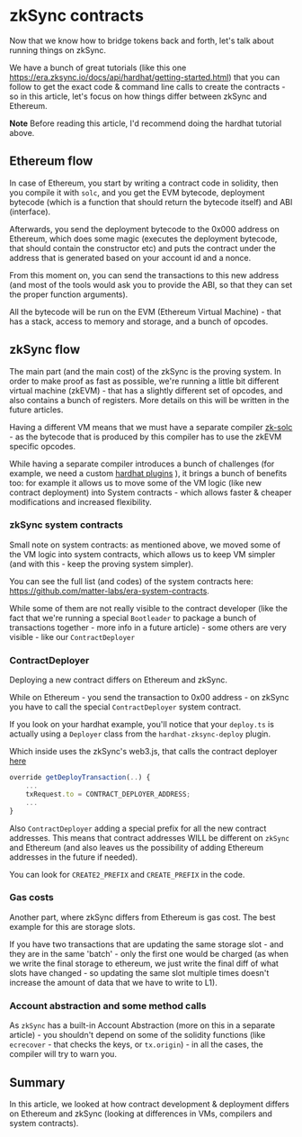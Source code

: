 # zkSync contracts

Now that we know how to bridge tokens back and forth, let's talk about running things on zkSync.

We have a bunch of great tutorials (like this one <https://era.zksync.io/docs/api/hardhat/getting-started.html>) that
you can follow to get the exact code & command line calls to create the contracts - so in this article, let's focus on
how things differ between zkSync and Ethereum.

**Note** Before reading this article, I'd recommend doing the hardhat tutorial above.

## Ethereum flow

In case of Ethereum, you start by writing a contract code in solidity, then you compile it with `solc`, and you get the
EVM bytecode, deployment bytecode (which is a function that should return the bytecode itself) and ABI (interface).

Afterwards, you send the deployment bytecode to the 0x000 address on Ethereum, which does some magic (executes the
deployment bytecode, that should contain the constructor etc) and puts the contract under the address that is generated
based on your account id and a nonce.

From this moment on, you can send the transactions to this new address (and most of the tools would ask you to provide
the ABI, so that they can set the proper function arguments).

All the bytecode will be run on the EVM (Ethereum Virtual Machine) - that has a stack, access to memory and storage, and
a bunch of opcodes.

## zkSync flow

The main part (and the main cost) of the zkSync is the proving system. In order to make proof as fast as possible, we're
running a little bit different virtual machine (zkEVM) - that has a slightly different set of opcodes, and also contains
a bunch of registers. More details on this will be written in the future articles.

Having a different VM means that we must have a separate compiler [zk-solc](https://github.com/matter-labs/zksolc-bin) -
as the bytecode that is produced by this compiler has to use the zkEVM specific opcodes.

While having a separate compiler introduces a bunch of challenges (for example, we need a custom
[hardhat plugins](https://github.com/matter-labs/hardhat-zksync) ), it brings a bunch of benefits too: for example it
allows us to move some of the VM logic (like new contract deployment) into System contracts - which allows faster &
cheaper modifications and increased flexibility.

### zkSync system contracts

Small note on system contracts: as mentioned above, we moved some of the VM logic into system contracts, which allows us
to keep VM simpler (and with this - keep the proving system simpler).

You can see the full list (and codes) of the system contracts here:
<https://github.com/matter-labs/era-system-contracts>.

While some of them are not really visible to the contract developer (like the fact that we're running a special
`Bootleader` to package a bunch of transactions together - more info in a future article) - some others are very
visible - like our `ContractDeployer`

### ContractDeployer

Deploying a new contract differs on Ethereum and zkSync.

While on Ethereum - you send the transaction to 0x00 address - on zkSync you have to call the special `ContractDeployer`
system contract.

If you look on your hardhat example, you'll notice that your `deploy.ts` is actually using a `Deployer` class from the
`hardhat-zksync-deploy` plugin.

Which inside uses the zkSync's web3.js, that calls the contract deployer
[here](https://github.com/zksync-sdk/zksync2-js/blob/b1d11aa016d93ebba240cdeceb40e675fb948133/src/contract.ts#L76)

```typescript
override getDeployTransaction(..) {
    ...
    txRequest.to = CONTRACT_DEPLOYER_ADDRESS;
    ...
}
```

Also `ContractDeployer` adding a special prefix for all the new contract addresses. This means that contract addresses
WILL be different on `zkSync` and Ethereum (and also leaves us the possibility of adding Ethereum addresses in the
future if needed).

You can look for `CREATE2_PREFIX` and `CREATE_PREFIX` in the code.

### Gas costs

Another part, where zkSync differs from Ethereum is gas cost. The best example for this are storage slots.

If you have two transactions that are updating the same storage slot - and they are in the same 'batch' - only the first
one would be charged (as when we write the final storage to ethereum, we just write the final diff of what slots have
changed - so updating the same slot multiple times doesn't increase the amount of data that we have to write to L1).

### Account abstraction and some method calls

As `zkSync` has a built-in Account Abstraction (more on this in a separate article) - you shouldn't depend on some of
the solidity functions (like `ecrecover` - that checks the keys, or `tx.origin`) - in all the cases, the compiler will
try to warn you.

## Summary

In this article, we looked at how contract development & deployment differs on Ethereum and zkSync (looking at
differences in VMs, compilers and system contracts).
